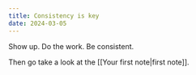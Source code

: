 ```yaml
---
title: Consistency is key
date: 2024-03-05
---
```


Show up. Do the work. Be consistent.

Then go take a look at the [[Your first note|first note]].
